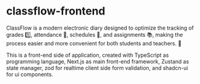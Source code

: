 # classflow-frontend
ClassFlow is a modern electronic diary designed to optimize the tracking of grades 1️⃣, attendance 👻, schedules 📅, and assignments 📚, making the process easier and more convenient for both students and teachers. 🍃

This is a front-end side of application, created with TypeScript as programming language, Next.js as main front-end framework, Zustand as state manager, zod for realtime client side form validation, and shadcn-ui for ui components.
